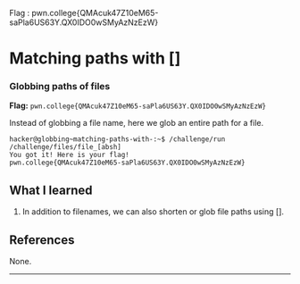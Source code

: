 Flag : pwn.college{QMAcuk47Z10eM65-saPla6US63Y.QX0IDO0wSMyAzNzEzW}
# Matching paths with []

### Globbing paths of files

**Flag:** `pwn.college{QMAcuk47Z10eM65-saPla6US63Y.QX0IDO0wSMyAzNzEzW}`

Instead of globbing a file name, here we glob an entire path for a file.

```
hacker@globbing~matching-paths-with-:~$ /challenge/run /challenge/files/file_[absh]
You got it! Here is your flag!
pwn.college{QMAcuk47Z10eM65-saPla6US63Y.QX0IDO0wSMyAzNzEzW}
```

## What I learned

1. In addition to filenames, we can also shorten or glob file paths using [].

## References
None.

---
